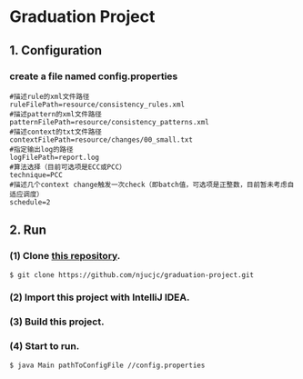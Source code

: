 # Graduation Project
## 1. Configuration
###  create a file named **config.properties**
```
#描述rule的xml文件路径
ruleFilePath=resource/consistency_rules.xml
#描述pattern的xml文件路径
patternFilePath=resource/consistency_patterns.xml
#描述context的txt文件路径
contextFilePath=resource/changes/00_small.txt
#指定输出log的路径
logFilePath=report.log
#算法选择（目前可选项是ECC或PCC）
technique=PCC
#描述几个context change触发一次check（即batch值，可选项是正整数，目前暂未考虑自适应调度）
schedule=2
```
## 2. Run
### (1) Clone [this repository](https://github.com/njucjc/graduation-project).
```
$ git clone https://github.com/njucjc/graduation-project.git
```
### (2) Import this project with **IntelliJ IDEA**.
### (3) Build this project.
### (4) Start to run.
```
$ java Main pathToConfigFile //config.properties
```
